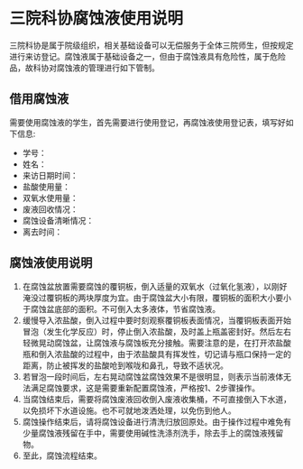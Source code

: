 # 三院科协腐蚀液使用说明
三院科协是属于院级组织，相关基础设备可以无偿服务于全体三院师生，但按规定进行来访登记。腐蚀液属于基础设备之一，但由于腐蚀液具有危险性，属于危险品，故科协对腐蚀液的管理进行如下管制。
## 借用腐蚀液
需要使用腐蚀液的学生，首先需要进行使用登记，再腐蚀液使用登记表，填写好如下信息:
+ 学号：
+ 姓名：
+ 来访日期时间：
+ 盐酸使用量：
+ 双氧水使用量：
+ 废液回收情况：
+ 腐蚀设备清晰情况：
+ 离去时间：
## 腐蚀液使用说明
1. 在腐蚀盆放置需要腐蚀的覆铜板，倒入适量的双氧水（过氧化氢液），以刚好淹没过覆铜板的两块厚度为宜。由于腐蚀盆大小有限，覆铜板的面积大小要小于腐蚀盆底部的面积。不可倒入太多液体，节省腐蚀液。
2. 缓慢导入浓盐酸，倒入过程中要时刻观察覆铜板表面情况，当覆铜板表面开始冒泡（发生化学反应）时，停止倒入浓盐酸，及时盖上瓶盖密封好。然后左右轻微晃动腐蚀盆，让腐蚀液与腐蚀板充分接触。需要注意的是，在打开浓盐酸瓶和倒入浓盐酸的过程中，由于浓盐酸具有挥发性，切记请与瓶口保持一定的距离，防止被挥发的盐酸呛到喉咙和鼻孔，导致不适状况。
3. 若冒泡一段时间后，左右晃动腐蚀盆腐蚀效果不是很明显，则表示当前液体无法满足腐蚀要求，这是需要重新配置腐蚀液，严格按1、2步骤操作。
4. 当腐蚀结束后，需要将腐蚀废液回收倒入废液收集桶，不可直接倒入下水道，以免损坏下水道设施。也不可就地泼洒处理，以免伤到他人。
5. 腐蚀操作结束后，请将腐蚀设备进行清洗归放回原处。由于操作过程中难免有少量腐蚀液残留在手中，需要使用碱性洗涤剂洗手，除去手上的腐蚀液残留物。
6. 至此，腐蚀流程结束。

